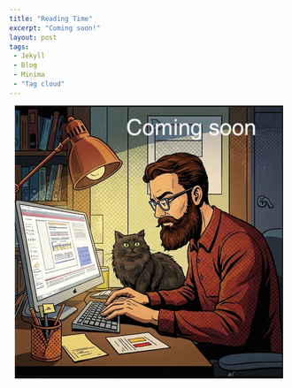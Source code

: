 ```yaml
---
title: "Reading Time"
excerpt: "Coming soon!"
layout: post
tags:
 - Jekyll
 - Blog
 - Minima
 - "Tag cloud"
---
```


<p style="text-align:center;">
	<img src="/assets/images/under_construction.jpg" alt="Man and cat at desk writing blog">
</p>


